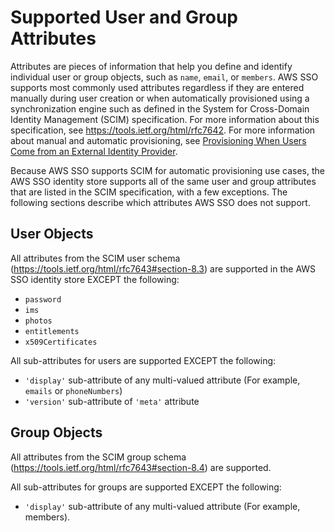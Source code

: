# Supported User and Group Attributes<a name="supported-attributes"></a>

Attributes are pieces of information that help you define and identify individual user or group objects, such as `name`, `email`, or `members`\. AWS SSO supports most commonly used attributes regardless if they are entered manually during user creation or when automatically provisioned using a synchronization engine such as defined in the System for Cross\-Domain Identity Management \(SCIM\) specification\. For more information about this specification, see [https://tools\.ietf\.org/html/rfc7642]( https://tools.ietf.org/html/rfc7642)\. For more information about manual and automatic provisioning, see [Provisioning When Users Come from an External Identity Provider](manage-your-identity-source-idp.md#provisioning-when-external-idp)\.

Because AWS SSO supports SCIM for automatic provisioning use cases, the AWS SSO identity store supports all of the same user and group attributes that are listed in the SCIM specification, with a few exceptions\. The following sections describe which attributes AWS SSO does not support\.

## User Objects<a name="user-object-attributes"></a>

All attributes from the SCIM user schema \([https://tools\.ietf\.org/html/rfc7643\#section\-8\.3](https://tools.ietf.org/html/rfc7643#section-8.3)\) are supported in the AWS SSO identity store EXCEPT the following:
+ `password`
+ `ims`
+ `photos`
+ `entitlements`
+ `x509Certificates`

All sub\-attributes for users are supported EXCEPT the following:
+ `'display'` sub\-attribute of any multi\-valued attribute \(For example, `emails` or `phoneNumbers`\)
+ `'version'` sub\-attribute of `'meta'` attribute

## Group Objects<a name="group-object-attributes"></a>

All attributes from the SCIM group schema \([https://tools\.ietf\.org/html/rfc7643\#section\-8\.4](https://tools.ietf.org/html/rfc7643#section-8.4)\) are supported\.

All sub\-attributes for groups are supported EXCEPT the following:
+ `'display'` sub\-attribute of any multi\-valued attribute \(For example, members\)\.